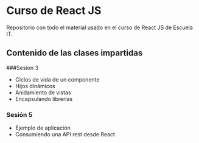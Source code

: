 # Curso de React JS

Repositorio con todo el material usado en el curso de React JS de Escuela IT.

## Contenido de las clases impartidas

###Sesión 3

* Ciclos de vida de un componente
* Hijos dinámicos
* Anidamiento de vistas
* Encapsulando librerías

### Sesión 5

* Ejemplo de aplicación
* Consumiendo una API rest desde React
